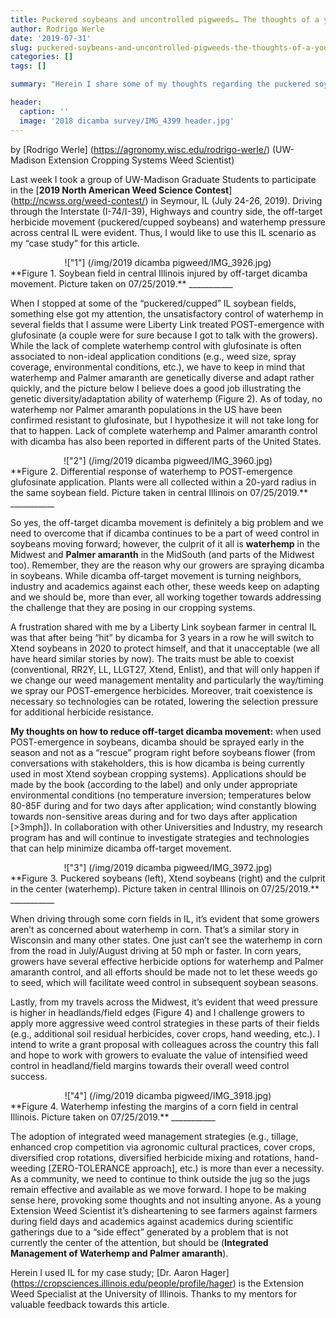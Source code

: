 ```yaml
---
title: Puckered soybeans and uncontrolled pigweeds… The thoughts of a young weed scientist
author: Rodrigo Werle
date: '2019-07-31'
slug: puckered-soybeans-and-uncontrolled-pigweeds-the-thoughts-of-a-young-weed-scientist
categories: []
tags: []

summary: "Herein I share some of my thoughts regarding the puckered soybeans and uncontrolled pigweeds I observed last week (July 24-26, 2019) throughout central Illinois."

header:
  caption: ''
  image: '2018 dicamba survey/IMG_4399 header.jpg'
---
```


by [Rodrigo Werle] (https://agronomy.wisc.edu/rodrigo-werle/) (UW-Madison Extension Cropping Systems Weed Scientist)  

Last week I took a group of UW-Madison Graduate Students to participate in the [**2019 North American Weed Science Contest**] (http://ncwss.org/weed-contest/) in Seymour, IL (July 24-26, 2019). Driving through the Interstate (I-74/I-39), Highways and country side, the off-target herbicide movement (puckered/cupped soybeans) and waterhemp pressure across central IL were evident. Thus, I would like to use this IL scenario as my “case study” for this article. 

<center>!["1"] (/img/2019 dicamba pigweed/IMG_3926.jpg)</center>
**Figure 1. Soybean field in central Illinois injured by off-target dicamba movement. Picture taken on 07/25/2019.** 
___________


When I stopped at some of the “puckered/cupped” IL soybean fields, something else got my attention, the unsatisfactory control of waterhemp in several fields that I assume were Liberty Link treated POST-emergence with glufosinate (a couple were for sure because I got to talk with the growers). While the lack of complete waterhemp control with glufosinate is often associated to non-ideal application conditions (e.g., weed size, spray coverage, environmental conditions, etc.), we have to keep in mind that waterhemp and Palmer amaranth are genetically diverse and adapt rather quickly, and the picture below I believe does a good job illustrating the genetic diversity/adaptation ability of waterhemp (Figure 2). As of today, no waterhemp nor Palmer amaranth populations in the US have been confirmed resistant to glufosinate, but I hypothesize it will not take long for that to happen. Lack of complete waterhemp and Palmer amaranth control with dicamba has also been reported in different parts of the United States. 

<center>!["2"] (/img/2019 dicamba pigweed/IMG_3960.jpg)</center>
**Figure 2. Differential response of waterhemp to POST-emergence glufosinate application. Plants were all collected within a 20-yard radius in the same soybean field. Picture taken in central Illinois on 07/25/2019.**  
___________


So yes, the off-target dicamba movement is definitely a big problem and we need to overcome that if dicamba continues to be a part of weed control in soybeans moving forward; however, the culprit of it all is **waterhemp** in the Midwest and **Palmer amaranth** in the MidSouth (and parts of the Midwest too). Remember, they are the reason why our growers are spraying dicamba in soybeans. While dicamba off-target movement is turning neighbors, industry and academics against each other, these weeds keep on adapting and we should be, more than ever, all working together towards addressing the challenge that they are posing in our cropping systems. 

A frustration shared with me by a Liberty Link soybean farmer in central IL was that after being “hit” by dicamba for 3 years in a row he will switch to Xtend soybeans in 2020 to protect himself, and that it unacceptable (we all have heard similar stories by now). The traits must be able to coexist (conventional, RR2Y, LL, LLGT27, Xtend, Enlist), and that will only happen if we change our weed management mentality and particularly the way/timing we spray our POST-emergence herbicides. Moreover, trait coexistence is necessary so technologies can be rotated, lowering the selection pressure for additional herbicide resistance. 

**My thoughts on how to reduce off-target dicamba movement:** when used POST-emergence in soybeans, dicamba should be sprayed early in the season and not as a “rescue” program right before soybeans flower (from conversations with stakeholders, this is how dicamba is being currently used in most Xtend soybean cropping systems). Applications should be made by the book (according to the label) and only under appropriate environmental conditions (no temperature inversion; temperatures below 80-85F during and for two days after application; wind constantly blowing towards non-sensitive areas during and for two days after application [>3mph]). In collaboration with other Universities and Industry, my research program has and will continue to investigate strategies and technologies that can help minimize dicamba off-target movement. 

<center>!["3"] (/img/2019 dicamba pigweed/IMG_3972.jpg)</center>
**Figure 3. Puckered soybeans (left), Xtend soybeans (right) and the culprit in the center (waterhemp). Picture taken in central Illinois on 07/25/2019.** 
___________


When driving through some corn fields in IL, it’s evident that some growers aren’t as concerned about waterhemp in corn. That’s a similar story in Wisconsin and many other states. One just can’t see the waterhemp in corn from the road in July/August driving at 50 mph or faster. In corn years, growers have several effective herbicide options for waterhemp and Palmer amaranth control, and all efforts should be made not to let these weeds go to seed, which will facilitate weed control in subsequent soybean seasons. 

Lastly, from my travels across the Midwest, it’s evident that weed pressure is higher in headlands/field edges (Figure 4) and I challenge growers to apply more aggressive weed control strategies in these parts of their fields (e.g., additional soil residual herbicides, cover crops, hand weeding, etc.). I intend to write a grant proposal with colleagues across the country this fall and hope to work with growers to evaluate the value of intensified weed control in headland/field margins towards their overall weed control success. 

<center>!["4"] (/img/2019 dicamba pigweed/IMG_3918.jpg)</center>
**Figure 4. Waterhemp infesting the margins of a corn field in central Illinois. Picture taken on 07/25/2019.** 
___________


The adoption of integrated weed management strategies (e.g., tillage, enhanced crop competition via agronomic cultural practices, cover crops, diversified crop rotations, diversified herbicide mixing and rotations, hand-weeding [ZERO-TOLERANCE approach], etc.) is more than ever a necessity. As a community, we need to continue to think outside the jug so the jugs remain effective and available as we move forward. I hope to be making sense here, provoking some thoughts and not insulting anyone. As a young Extension Weed Scientist it’s disheartening to see farmers against farmers during field days and academics against academics during scientific gatherings due to a “side effect” generated by a problem that is not currently the center of the attention, but should be (**Integrated Management of Waterhemp and Palmer amaranth**).

Herein I used IL for my case study; [Dr. Aaron Hager] (https://cropsciences.illinois.edu/people/profile/hager) is the Extension Weed Specialist at the University of Illinois. Thanks to my mentors for valuable feedback towards this article. 




